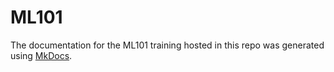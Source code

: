 # ML101

The documentation for the ML101 training hosted in this repo was generated using [MkDocs](http://mkdocs.org/).
